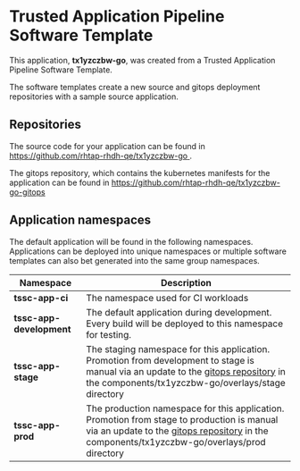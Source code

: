 # Trusted Application Pipeline Software Template

This application, **tx1yzczbw-go**, was created from a Trusted Application Pipeline Software Template.

The software templates create a new source and gitops deployment repositories with a sample source application. 

## Repositories

The source code for your application can be found in [https://github.com/rhtap-rhdh-qe/tx1yzczbw-go ](https://github.com/rhtap-rhdh-qe/tx1yzczbw-go ).
 
The gitops repository, which contains the kubernetes manifests for the application can be found in 
[https://github.com/rhtap-rhdh-qe/tx1yzczbw-go-gitops ](https://github.com/rhtap-rhdh-qe/tx1yzczbw-go-gitops ) 

## Application namespaces 

The default application will be found in the following namespaces. Applications can be deployed into unique namespaces or multiple software templates can also bet generated into the same group namespaces.  

|  Namespace   |  Description   |  
| -------- | -------- |
| **tssc-app-ci** | The namespace used for CI workloads |
| **tssc-app-development** | The default application during development. Every build will be deployed to this namespace for testing. |
| **tssc-app-stage** | The staging namespace for this application. Promotion from development to stage is manual via an update to the [gitops repository](https://github.com/rhtap-rhdh-qe/tx1yzczbw-go-gitops ) in the components/tx1yzczbw-go/overlays/stage directory |
| **tssc-app-prod** | The production namespace for this application. Promotion from stage to production is manual via an update to the [gitops repository](https://github.com/rhtap-rhdh-qe/tx1yzczbw-go-gitops ) in the components/tx1yzczbw-go/overlays/prod directory |